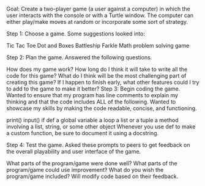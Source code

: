 Goal: Create a two-player game (a user against a computer) in which the user interacts with the console or with a Turtle window. The computer can either play/make moves at random or incorporate some sort of strategy.

Step 1: Choose a game.
Some suggestions looked into:

Tic Tac Toe
Dot and Boxes
Battleship
Farkle
Math problem solving game

Step 2: Plan the game.
Answered the following questions.

How does my game work?
How long do I think it will take to write all the code for this game?
What do I think will be the most challenging part of creating this game?
If I happen to finish early, what other features could I try to add to the game to make it better?
Step 3: Begin coding the game.
Wanted to ensure that my program has line comments to explain my thinking and that the code includes ALL of the following. Wanted to showcase my skills by making the code readable, concise, and functioning.

print()
input()
if
def
a global variable
a loop
a list or a tuple
a method involving a list, string, or some other object
Whenever you use def to make a custom function, be sure to document it using a docstring.

Step 4: Test the game.
Asked these prompts to peers to get feedback on the overall playability and user interface of the game.

What parts of the program/game were done well?
What parts of the program/game could use improvement?
What do you wish the program/game included?
Will modify code based on their feedback.
